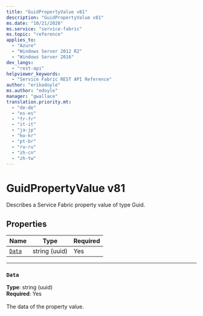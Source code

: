 ```yaml
---
title: "GuidPropertyValue v81"
description: "GuidPropertyValue v81"
ms.date: "10/21/2020"
ms.service: "service-fabric"
ms.topic: "reference"
applies_to: 
  - "Azure"
  - "Windows Server 2012 R2"
  - "Windows Server 2016"
dev_langs: 
  - "rest-api"
helpviewer_keywords: 
  - "Service Fabric REST API Reference"
author: "erikadoyle"
ms.author: "edoyle"
manager: "gwallace"
translation.priority.mt: 
  - "de-de"
  - "es-es"
  - "fr-fr"
  - "it-it"
  - "ja-jp"
  - "ko-kr"
  - "pt-br"
  - "ru-ru"
  - "zh-cn"
  - "zh-tw"
---
```

# GuidPropertyValue v81

Describes a Service Fabric property value of type Guid.

## Properties
| Name | Type | Required |
| --- | --- | --- |
| [`Data`](#data) | string (uuid) | Yes |

____
### `Data`
__Type__: string (uuid) <br/>
__Required__: Yes<br/>
<br/>
The data of the property value.
